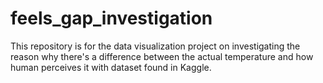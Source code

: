 # feels_gap_investigation
This repository is for the data visualization project on investigating the reason why there's a difference between the actual temperature and how human perceives it with dataset found in Kaggle.
